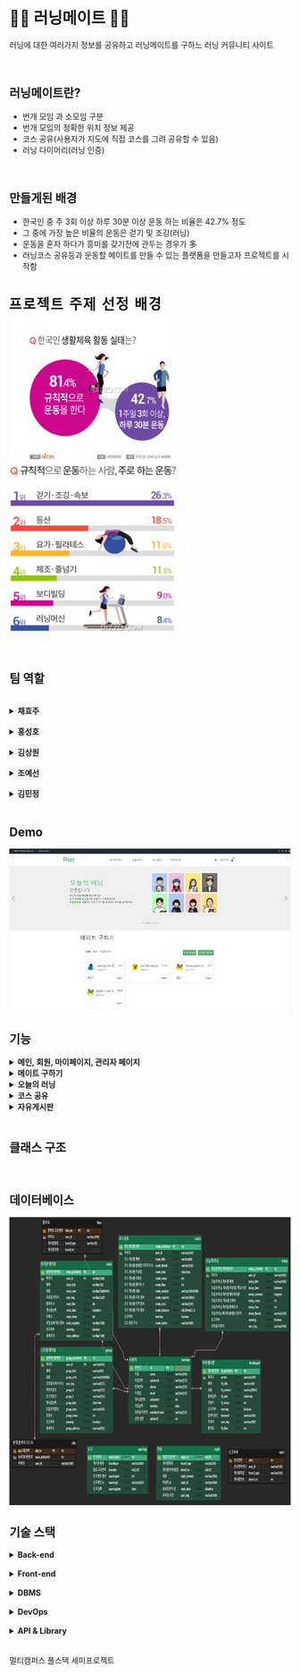 # 🏃‍♂ 러닝메이트 🏃‍♀
러닝에 대한 여러가지 정보를 공유하고 러닝메이트를 구하느 러닝 커뮤니티 사이트

<br>

## 러닝메이트란?
- 번개 모임 과 소모임 구분
- 번개 모임의 정확한 위치 정보 제공
- 코스 공유(사용자가 지도에 직접 코스를 그려 공유할 수 있음)
- 러닝 다이어리(러닝 인증)

<br>
 
## 만들게된 배경
- 한국인 중 주 3회 이상 하루 30분 이상 운동 하는 비율은 42.7% 정도
- 그 중에 가장 높은 비율의 운동은 걷기 및 조깅(러닝)
- 운동을 혼자 하다가 흥미를 갖기전에 관두는 경우가 多
- 러닝코스 공유등과 운동할 메이트를 만들 수 있는 플랫폼을 만들고자 프로젝트를 시작함

<br>
 
<img src="images/image101.png" width="300" height="300"/><img src="images/image100.png" width="300" height="300"/>

<br>

## 팀 역할

<br>

<details><summary> <b>채효주</b> </summary>

* 로그인, 회원가입 CRUD 구현
* 마이페이지 JSP 디자인 설계 및 구현
* 내가 쓴 글 보기
* 회원목록 조회 / 회원 강제 탈퇴
* 신고목록 조회 및 해당 게시물 삭

</details>
<br>

<details><summary> <b>홍성호</b> </summary>

* 러닝메이트 구하기 JSP 구성 설계 및 구현
* 번개, 소모임 게시물 CRUD
* 번개 참여 기능, 참여자 리스트 기능
* 게시물 검색 기능(게시물 종류, 제목등)
* CKEditor5로 게시물 구현
* KaKao Map API 사용: 현재 위치 정보, 지도로 보기 등 구현
 
</details>
<br>

<details><summary> <b>김상원</b> </summary>

* 메인페이지 JSP 디자인 설계 및 구현
* 최고의 러너 구현(오늘의 러닝) / 번개모임 미리보기
* 자유게시판 CRUD 페이징리스트 구현
* CKEditor5로 게시판 구현
* 게시글 검색 기능(제목, 작성자, 내용)
* 댓글 front 구성 설계 및 구현
 
</details>
<br>

<details><summary> <b>조예선</b> </summary>

* 나처럼 달려페이지 JSP 구성 설계 및 구현
* 게시물 CRUD 페이징 구현
* CKEditor5로 게시물 구현
* Mapbox API 사용하여 코스 그리기
* 전체 댓글 기능 CRUD
* 전체 좋아요, 신고 DB 설계 및 구현

</details>
<br>

<details><summary> <b>김민정</b> </summary>
 
* 오늘의 러닝 JSP 구성 설계 및 구현
* 오늘의 러닝 CRUD 페이징 구현
* 게시물 썸네일 기능 구현
* CKEditor5로 게시물 구현
* 게시물 썸네일 기능 구현

</details>
<br>
 
## Demo

<img src="images/Picture2.png"/>

<br>
 
## 기능
<details><summary> <b>메인, 회원, 마이페이지, 관리자 페이지</b> </summary></details>

<details><summary> <b>메이트 구하기</b> </summary></details>

<details><summary> <b>오늘의 러닝</b> </summary></details>

<details><summary> <b>코스 공유</b> </summary></details>

<details><summary> <b>자유게시판</b> </summary></details>

<br>

## 클래스 구조

<br>

## 데이터베이스

<img src="images/Picture1.png" width="923" height="515"/>

<br>

## 기술 스택
<details><summary> <b>Back-end</b> </summary>

* JAVA SE-11
* Spring Boot
* Spring MVC

</details>
<br>

<details><summary> <b>Front-end</b> </summary>

* HTML5
* CSS
* JavaScript

</details>
<br>

<details><summary> <b>DBMS</b> </summary>

* MySQL

</details>
<br>

<details><summary> <b>DevOps</b> </summary>

* GitHub
* Naver Works
* oven.app
* ERDCloud
 
</details>
<br>

<details><summary> <b>API & Library</b> </summary>

* KaKao API - 지도
* Mapbox Geolocation API

</details>
<br>
<br>
멀티캠퍼스 풀스택 세미프로젝트 
